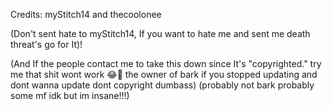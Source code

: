 Credits: myStitch14 and thecoolonee

(Don't sent hate to myStitch14, If you want to hate me and sent me death threat's go for It)!

(And If the people contact me to take this down since It's "copyrighted." try me that shit wont work 😂🙏 the owner of bark if you stopped updating and dont wanna update dont copyright dumbass)
(probably not bark probably some mf idk but im insane!!!)
